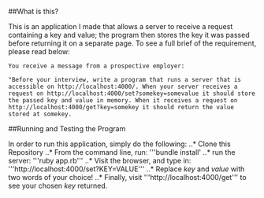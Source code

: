 ##What is this?

This is an application I made that allows a server to receive a request containing a key and value; the program then stores the key it was passed before returning it on a separate page. To see a full brief of the requirement, please read below:

```
You receive a message from a prospective employer:

"Before your interview, write a program that runs a server that is accessible on http://localhost:4000/. When your server receives a request on http://localhost:4000/set?somekey=somevalue it should store the passed key and value in memory. When it receives a request on http://localhost:4000/get?key=somekey it should return the value stored at somekey.
```
##Running and Testing the Program

In order to run this application, simply do the following:
..* Clone this Repository
..* From the command line, run: '''bundle install'
..* run the server: '''ruby app.rb'''
..* Visit the browser, and type in: '''http://localhost:4000/set?KEY=VALUE'''
..* Replace _key_ and _value_ with two words of your choice!
..* Finally, visit '''http://localhost:4000/get''' to see your chosen _key_ returned.
